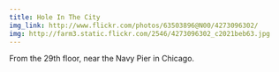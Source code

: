 ```yaml
---
title: Hole In The City
img_link: http://www.flickr.com/photos/63503896@N00/4273096302/
img: http://farm3.static.flickr.com/2546/4273096302_c2021beb63.jpg
---
```


From the 29th floor, near the Navy Pier in Chicago.

